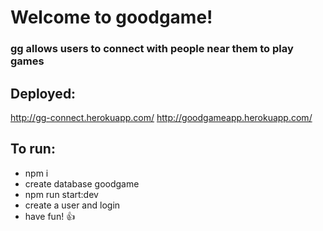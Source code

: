 # Welcome to goodgame!

### gg allows users to connect with people near them to play games

## Deployed:

http://gg-connect.herokuapp.com/
http://goodgameapp.herokuapp.com/

## To run:

- npm i
- create database goodgame
- npm run start:dev
- create a user and login
- have fun! :+1:
